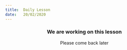 ```yaml
---
title:  Daily Lesson
date:   20/02/2020
---
```


### <center>We are working on this lesson</center>
<center>Please come back later</center>